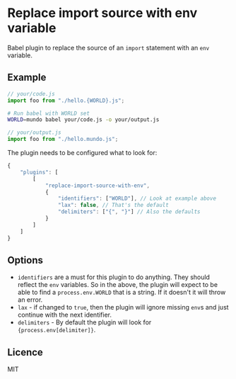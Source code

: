 # Replace import source with env variable

Babel plugin to replace the source of an `import` statement with an `env`
variable.

## Example

```js
// your/code.js
import foo from "./hello.{WORLD}.js";
```

```sh
# Run babel with WORLD set
WORLD=mundo babel your/code.js -o your/output.js
```

```js
// your/output.js
import foo from "./hello.mundo.js";
```

The plugin needs to be configured what to look for:

```js
{
    "plugins": [
        [
            "replace-import-source-with-env",
            {
                "identifiers": ["WORLD"], // Look at example above
                "lax": false, // That's the default
                "delimiters": ["{", "}"] // Also the defaults
            }
        ]
    ]
}
```

## Options

* `identifiers` are a must for this plugin to do anything. They should reflect
  the `env` variables. So in the above, the plugin will expect to be able to find
  a `process.env.WORLD` that is a string. If it doesn't it will throw an error.
* `lax` - if changed to `true`, then the plugin will ignore missing `env`s and
  just continue with the next identifier.
* `delimiters` - By default the plugin will look for `{process.env[delimiter]}`.

## Licence

MIT
